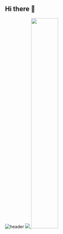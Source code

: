 ## Hi there 👋

![header](https://capsule-render.vercel.app/api?type=waving&color=gradient&height=120&animation=fadeIn&section=footer&text=🚗🚘🚛&fontAlign=70)
<a href="s">
  <img src="https://github-readme-stats.vercel.app/api/top-langs/?username=2eehy&exclude_repo=dkssud8150.github.io&layout=compact&theme=tokyonight" />
</a>
<a href="s">
  <img src="https://github-readme-stats.vercel.app/api?username=2eehy&theme=tokyonight&show_icons=true" width="42%" />
</a>
